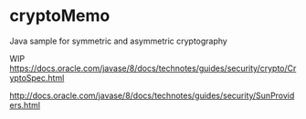 # cryptoMemo
Java sample for symmetric and asymmetric cryptography

WIP
https://docs.oracle.com/javase/8/docs/technotes/guides/security/crypto/CryptoSpec.html

http://docs.oracle.com/javase/8/docs/technotes/guides/security/SunProviders.html
